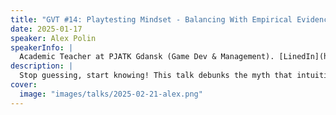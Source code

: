 ```yaml
---
title: "GVT #14: Playtesting Mindset - Balancing With Empirical Evidence"
date: 2025-01-17
speaker: Alex Polin
speakerInfo: |
  Academic Teacher at PJATK Gdansk (Game Dev & Management). [LinedIn](https://www.linkedin.com/in/alex-polin-21218878/).
description: |
  Stop guessing, start knowing! This talk debunks the myth that intuition is enough. Discover why even the cleverest designers can't predict player behavior. We'll explore examples and data-backed evidence proving playtesting isn't a waste of time, it's your secret weapon to avoid "Norman Doors" in your game.
cover:
  image: "images/talks/2025-02-21-alex.png"
---
```

